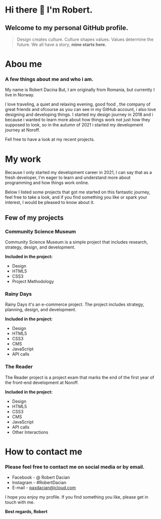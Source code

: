 # Hi there 👋 I'm Robert.

## Welcome to my personal GitHub profile.

> Design creates culture. Culture shapes values. Values determine the future. We all have a story, **mine starts here.**

# Abou me

### A few things about me and who i am.

My name is Robert Dacina But, I am originally from Romania, but currently I live in Norway.

I love traveling, a quiet and relaxing evening, good food , the company of great friends and ofcourse  as you can see in my GitHub account, i also love designing and developing things. 
I started my design journey in 2018 and i because i wanted to learn more about how things work not just how they supposed to look, so in the autumn of 2021 i started my development journey at Noroff.

Fell free to have a look at my recent projects.

# My work

Because I only started my development career in 2021, I can say that as a fresh developer, I'm eager to learn and understand more about programming and how things work online.

Below I listed some projects that got me started on this fantastic journey, feel free to take a look, and if you find something you like or spark your interest, I would be pleased to know about it.

## Few of my projects

### Community Science Museum

Community Science Museum is a simple project that includes research, strategy, design, and development.

**Included in the project:**

* Design
* HTML5
* CSS3
* Project Methodology

### Rainy Days

Rainy Days it's an e-commerce project. The project includes strategy, planning, design, and development.

**Included in the project:**

* Design
* HTML5
* CSS3
* CMS
* JavaScript 
* API calls

### The Reader

The Reader project is a project exam that marks the end of the first year of the front-end development at Noroff.

**Included in the project:**

* Design
* HTML5
* CSS3
* CMS
* JavaScript 
* API calls
* Other Interactions

# How to contact me

### Please feel free to contact me on social media or by email.

* Facebook - @ Robert Dacian
* Instagram - #RobertDacian
* E-mail - paxdacian@icloud.com

I hope you enjoy my profile. If you find something you like, please get in touch with me.

**Best regards, Robert**


